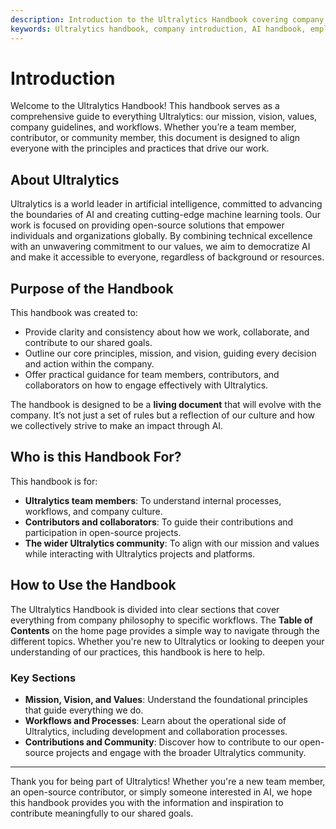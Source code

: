 ```yaml
---
description: Introduction to the Ultralytics Handbook covering company mission, values, workflows, and operational guidelines for team members and contributors.
keywords: Ultralytics handbook, company introduction, AI handbook, employee guide, contributor guide, open source handbook
---
```


# Introduction

Welcome to the Ultralytics Handbook! This handbook serves as a comprehensive guide to everything Ultralytics: our mission, vision, values, company guidelines, and workflows. Whether you’re a team member, contributor, or community member, this document is designed to align everyone with the principles and practices that drive our work.

## About Ultralytics

Ultralytics is a world leader in artificial intelligence, committed to advancing the boundaries of AI and creating cutting-edge machine learning tools. Our work is focused on providing open-source solutions that empower individuals and organizations globally. By combining technical excellence with an unwavering commitment to our values, we aim to democratize AI and make it accessible to everyone, regardless of background or resources.

## Purpose of the Handbook

This handbook was created to:

- Provide clarity and consistency about how we work, collaborate, and contribute to our shared goals.
- Outline our core principles, mission, and vision, guiding every decision and action within the company.
- Offer practical guidance for team members, contributors, and collaborators on how to engage effectively with Ultralytics.

The handbook is designed to be a **living document** that will evolve with the company. It’s not just a set of rules but a reflection of our culture and how we collectively strive to make an impact through AI.

## Who is this Handbook For?

This handbook is for:

- **Ultralytics team members**: To understand internal processes, workflows, and company culture.
- **Contributors and collaborators**: To guide their contributions and participation in open-source projects.
- **The wider Ultralytics community**: To align with our mission and values while interacting with Ultralytics projects and platforms.

## How to Use the Handbook

The Ultralytics Handbook is divided into clear sections that cover everything from company philosophy to specific workflows. The **Table of Contents** on the home page provides a simple way to navigate through the different topics. Whether you're new to Ultralytics or looking to deepen your understanding of our practices, this handbook is here to help.

### Key Sections

- **Mission, Vision, and Values**: Understand the foundational principles that guide everything we do.
- **Workflows and Processes**: Learn about the operational side of Ultralytics, including development and collaboration processes.
- **Contributions and Community**: Discover how to contribute to our open-source projects and engage with the broader Ultralytics community.

---

Thank you for being part of Ultralytics! Whether you're a new team member, an open-source contributor, or simply someone interested in AI, we hope this handbook provides you with the information and inspiration to contribute meaningfully to our shared goals.
